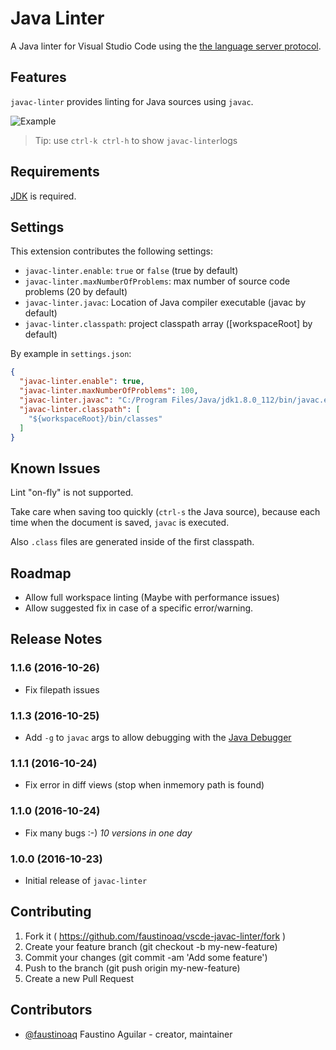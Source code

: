 # Java Linter

A Java linter for Visual Studio Code using the [the language server protocol](https://code.visualstudio.com/blogs/2016/06/27/common-language-protocol).

## Features

`javac-linter` provides linting for Java sources using `javac`.

![Example](https://raw.githubusercontent.com/faustinoaq/vscode-javac-linter/master/client/images/example.gif)

> Tip: use `ctrl-k ctrl-h` to show `javac-linter`logs

## Requirements

[JDK](https://en.wikipedia.org/wiki/Java_Development_Kit) is required.

## Settings 

This extension contributes the following settings:

* `javac-linter.enable`: `true` or `false` (true by default)
* `javac-linter.maxNumberOfProblems`: max number of source code problems (20 by default)
* `javac-linter.javac`: Location of Java compiler executable (javac by default)
* `javac-linter.classpath`: project classpath array ([workspaceRoot] by default)

By example in `settings.json`:

```json
{
  "javac-linter.enable": true,
  "javac-linter.maxNumberOfProblems": 100,
  "javac-linter.javac": "C:/Program Files/Java/jdk1.8.0_112/bin/javac.exe",
  "javac-linter.classpath": [
    "${workspaceRoot}/bin/classes"
  ]
}
```

## Known Issues

Lint "on-fly" is not supported.

Take care when saving too quickly (`ctrl-s` the Java source), because each time when the document is saved, `javac` is executed. 

Also `.class` files are generated inside of the first classpath.

## Roadmap

- Allow full workspace linting (Maybe with performance issues)
- Allow suggested fix in case of a specific error/warning.

## Release Notes

### 1.1.6 (2016-10-26)

- Fix filepath issues

### 1.1.3 (2016-10-25)

- Add `-g` to `javac` args to allow debugging with the [Java Debugger](https://github.com/DonJayamanne/javaVSCode)

### 1.1.1 (2016-10-24)

- Fix error in diff views (stop when inmemory path is found)

### 1.1.0 (2016-10-24)

- Fix many bugs :-) *10 versions in one day*

### 1.0.0 (2016-10-23)

- Initial release of `javac-linter`

## Contributing

1. Fork it ( https://github.com/faustinoaq/vscde-javac-linter/fork )
2. Create your feature branch (git checkout -b my-new-feature)
3. Commit your changes (git commit -am 'Add some feature')
4. Push to the branch (git push origin my-new-feature)
5. Create a new Pull Request

## Contributors

- [@faustinoaq](https://github.com/faustinoaq) Faustino Aguilar - creator, maintainer
